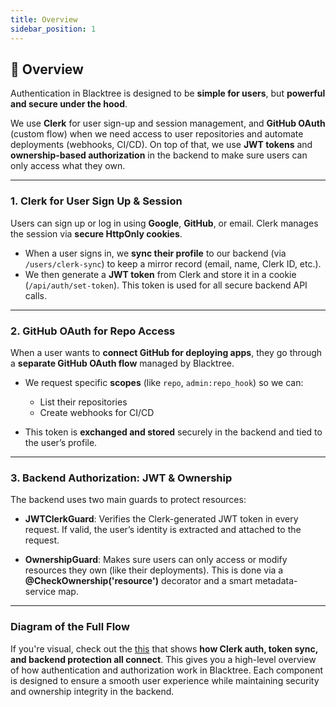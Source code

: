 ```yaml
---
title: Overview
sidebar_position: 1
---
```


## 🔐 Overview

Authentication in Blacktree is designed to be **simple for users**, but **powerful and secure under the hood**.

We use **Clerk** for user sign-up and session management, and **GitHub OAuth** (custom flow) when we need access to user repositories and automate deployments (webhooks, CI/CD). On top of that, we use **JWT tokens** and **ownership-based authorization** in the backend to make sure users can only access what they own.

---

### 1. Clerk for User Sign Up & Session

Users can sign up or log in using **Google**, **GitHub**, or email. Clerk manages the session via **secure HttpOnly cookies**.

* When a user signs in, we **sync their profile** to our backend (via `/users/clerk-sync`) to keep a mirror record (email, name, Clerk ID, etc.).
* We then generate a **JWT token** from Clerk and store it in a cookie (`/api/auth/set-token`).
  This token is used for all secure backend API calls.

---

### 2. GitHub OAuth for Repo Access

When a user wants to **connect GitHub for deploying apps**, they go through a **separate GitHub OAuth flow** managed by Blacktree.

* We request specific **scopes** (like `repo`, `admin:repo_hook`) so we can:

  * List their repositories
  * Create webhooks for CI/CD
* This token is **exchanged and stored** securely in the backend and tied to the user’s profile.

---

### 3. Backend Authorization: JWT & Ownership

The backend uses two main guards to protect resources:

* **JWTClerkGuard**: Verifies the Clerk-generated JWT token in every request.
  If valid, the user’s identity is extracted and attached to the request.

* **OwnershipGuard**: Makes sure users can only access or modify resources they own (like their deployments).
  This is done via a **@CheckOwnership('resource')** decorator and a smart metadata-service map.

---

### Diagram of the Full Flow

If you're visual, check out the [this](clerk-auth.md#the-complete-flow) that shows **how Clerk auth, token sync, and backend protection all connect**.
This gives you a high-level overview of how authentication and authorization work in Blacktree. Each component is designed to ensure a smooth user experience while maintaining security and ownership integrity in the backend.